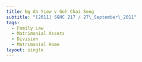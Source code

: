 ```yaml
---
title: Ng Ah Yiew v Goh Chai Seng
subtitle: "[2011] SGHC 217 / 27\_September\_2011"
tags:
  - Family Law
  - Matrimonial Assets
  - Division
  - Matrimonial Home
layout: single
---
```


